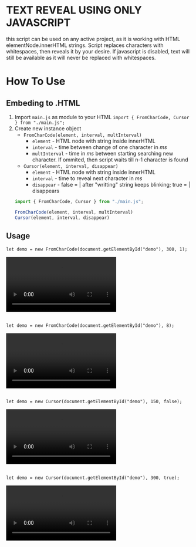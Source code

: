 # TEXT REVEAL USING ONLY JAVASCRIPT
this script can be used on any active project, as it is working with HTML 
elementNode.innerHTML strings. Script replaces characters with 
whitespaces, then reveals it by your desire. If javascript is disabled, 
text will still be available as it will never be replaced with 
whitespaces.

# How To Use
## Embeding to .HTML
1. Import `main.js` as module to your HTML
   `import { FromCharCode, Cursor } from "./main.js";`
2. Create new instance object
   - `FromCharCode(element, interval, multInterval)`
     - `element` - HTML node with string inside innerHTML
     - `interval` - time between change of one character in _ms_
     - `multInterval` - time in _ms_ between starting searching new character. If ommited, then script waits till n-1 
character is found
   - `Cursor(element, interval, disappear)`
     - `element` - HTML node with string inside innerHTML
     - `interval` - time to reveal next character in _ms_
     - `disappear` - false = | after "writting" string keeps blinking; true = | disappears
    ```javascript
   import { FromCharCode, Cursor } from "./main.js";

   FromCharCode(element, interval, multInterval)
    Cursor(element, interval, disappear)
    ```


## Usage

`let demo = new FromCharCode(document.getElementById("demo"), 300, 1);`

![](sources/Change_multiple_characters_at_once.mov)
## 

`let demo = new FromCharCode(document.getElementById("demo"), 8);`

![](sources/Change_characters_one_after_another.mov)
## 

`let demo = new Cursor(document.getElementById("demo"), 150, false);`

![](sources/Reveal_with_cursor.mov)
## 

`let demo = new Cursor(document.getElementById("demo"), 300, true);`

![](sources/Or_hide_the_cursor_at_the_end.mov)
